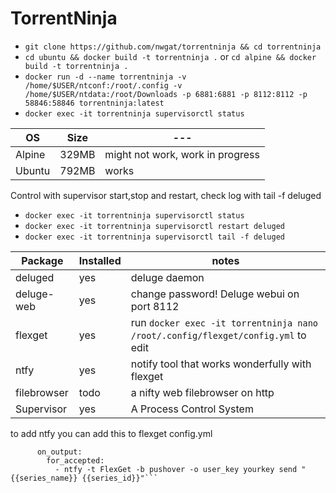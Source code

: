 # TorrentNinja
* `git clone https://github.com/nwgat/torrentninja && cd torrentninja`
* `cd ubuntu && docker build -t torrentninja .` or `cd alpine && docker build -t torrentninja .`
* `docker run -d --name torrentninja -v /home/$USER/ntconf:/root/.config -v /home/$USER/ntdata:/root/Downloads -p 6881:6881 -p 8112:8112 -p 58846:58846 torrentninja:latest`
* `docker exec -it torrentninja supervisorctl status`

| OS | Size |---|
|--------|---|---|
| Alpine | 329MB | might not work, work in progress |
| Ubuntu | 792MB | works |

Control with supervisor start,stop and restart, check log with tail -f deluged

* `docker exec -it torrentninja supervisorctl status`
* `docker exec -it torrentninja supervisorctl restart deluged`
* `docker exec -it torrentninja supervisorctl tail -f deluged`


| Package | Installed | notes |
|--------|---| --- | 
| deluged | yes | deluge daemon |
| deluge-web | yes | change password! Deluge webui on port 8112|
| flexget | yes | run `docker exec -it torrentninja nano /root/.config/flexget/config.yml` to edit|
| ntfy | yes | notify tool that works wonderfully with flexget  |
| filebrowser | todo | a nifty web filebrowser on http |
| Supervisor | yes | A Process Control System |

to add ntfy you can add this to flexget config.yml
```     exec:
      on_output:
        for_accepted:
          - ntfy -t FlexGet -b pushover -o user_key yourkey send "{{series_name}} {{series_id}}"```
